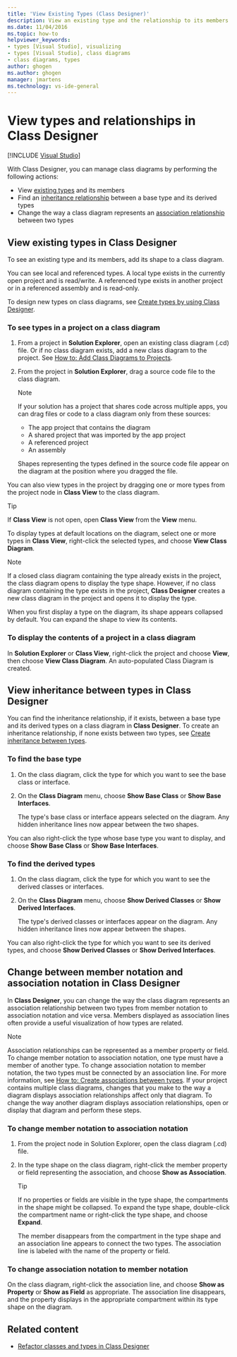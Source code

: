 ```yaml
---
title: 'View Existing Types (Class Designer)'
description: View an existing type and the relationship to its members by adding its shape to a class diagram in Class Designer in Visual Studio.
ms.date: 11/04/2016
ms.topic: how-to
helpviewer_keywords:
- types [Visual Studio], visualizing
- types [Visual Studio], class diagrams
- class diagrams, types
author: ghogen
ms.author: ghogen
manager: jmartens
ms.technology: vs-ide-general
---
```

# View types and relationships in Class Designer

 [!INCLUDE [Visual Studio](~/includes/applies-to-version/vs-windows-only.md)]

With Class Designer, you can manage class diagrams by performing the following actions:

- View [existing types](#view-types-and-relationships-in-class-designer) and its members
- Find an [inheritance relationship](#view-inheritance-between-types-in-class-designer) between a base type and its derived types
- Change the way a class diagram represents an [association relationship](#change-between-member-notation-and-association-notation-in-class-designer) between two types

## View existing types in Class Designer

To see an existing type and its members, add its shape to a class diagram.

You can see local and referenced types. A local type exists in the currently open project and is read/write. A referenced type exists in another project or in a referenced assembly and is read-only.

To design new types on class diagrams, see [Create types by using Class Designer](how-to-create-types.md).

### To see types in a project on a class diagram

1. From a project in **Solution Explorer**, open an existing class diagram (.cd) file. Or if no class diagram exists, add a new class diagram to the project. See [How to: Add Class Diagrams to Projects](how-to-add-class-diagrams-to-projects.md).

1. From the project in **Solution Explorer**, drag a source code file to the class diagram.

    > [!NOTE]
    > If your solution has a project that shares code across multiple apps, you can drag files or code to a class diagram only from these sources:
    >
    > - The app project that contains the diagram
    > - A shared project that was imported by the app project
    > - A referenced project
    > - An assembly

    Shapes representing the types defined in the source code file appear on the diagram at the position where you dragged the file.

You can also view types in the project by dragging one or more types from the project node in **Class View** to the class diagram.

> [!TIP]
> If **Class View** is not open, open **Class View** from the **View** menu.

To display types at default locations on the diagram, select one or more types in **Class View**, right-click the selected types, and choose **View Class Diagram**.

> [!NOTE]
> If a closed class diagram containing the type already exists in the project, the class diagram opens to display the type shape. However, if no class diagram containing the type exists in the project, **Class Designer** creates a new class diagram in the project and opens it to display the type.

When you first display a type on the diagram, its shape appears collapsed by default. You can expand the shape to view its contents.

### To display the contents of a project in a class diagram

In **Solution Explorer** or **Class View**, right-click the project and choose **View**, then choose **View Class Diagram**. An auto-populated Class Diagram is created.

## View inheritance between types in Class Designer

You can find the inheritance relationship, if it exists, between a base type and its derived types on a class diagram in **Class Designer**. To create an inheritance relationship, if none exists between two types, see [Create inheritance between types](how-to-create-inheritance-between-types.md).

### To find the base type

1. On the class diagram, click the type for which you want to see the base class or interface.

1. On the **Class Diagram** menu, choose **Show Base Class** or **Show Base Interfaces**.

     The type's base class or interface appears selected on the diagram. Any hidden inheritance lines now appear between the two shapes.

You can also right-click the type whose base type you want to display, and choose **Show Base Class** or **Show Base Interfaces**.

### To find the derived types

1. On the class diagram, click the type for which you want to see the derived classes or interfaces.

1. On the **Class Diagram** menu, choose **Show Derived Classes** or **Show Derived Interfaces**.

     The type's derived classes or interfaces appear on the diagram. Any hidden inheritance lines now appear between the shapes.

You can also right-click the type for which you want to see its derived types, and choose **Show Derived Classes** or **Show Derived Interfaces**.

## Change between member notation and association notation in Class Designer

In **Class Designer**, you can change the way the class diagram represents an association relationship between two types from member notation to association notation and vice versa. Members displayed as association lines often provide a useful visualization of how types are related.

> [!NOTE]
> Association relationships can be represented as a member property or field. To change member notation to association notation, one type must have a member of another type. To change association notation to member notation, the two types must be connected by an association line. For more information, see [How to: Create associations between types](how-to-create-associations-between-types.md). If your project contains multiple class diagrams, changes that you make to the way a diagram displays association relationships affect only that diagram. To change the way another diagram displays association relationships, open or display that diagram and perform these steps.

### To change member notation to association notation

1. From the project node in Solution Explorer, open the class diagram (.cd) file.

1. In the type shape on the class diagram, right-click the member property or field representing the association, and choose **Show as Association**.

    > [!TIP]
    > If no properties or fields are visible in the type shape, the compartments in the shape might be collapsed. To expand the type shape, double-click the compartment name or right-click the type shape, and choose **Expand**.

    The member disappears from the compartment in the type shape and an association line appears to connect the two types. The association line is labeled with the name of the property or field.

### To change association notation to member notation

On the class diagram, right-click the association line, and choose **Show as Property** or **Show as Field** as appropriate. The association line disappears, and the property displays in the appropriate compartment within its type shape on the diagram.

## Related content

- [Refactor classes and types in Class Designer](refactoring-classes-and-types.md)
